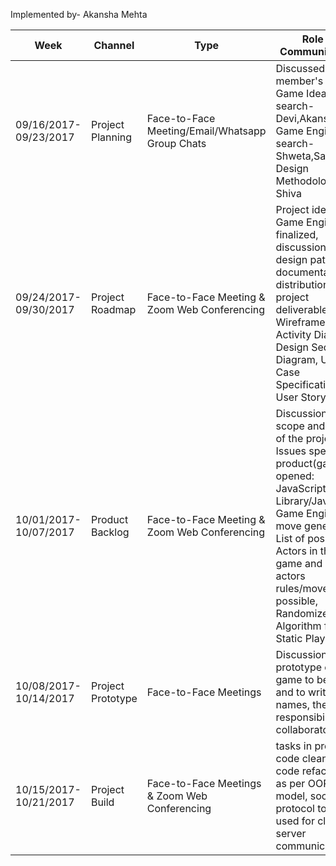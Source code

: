 Implemented by- Akansha Mehta

Week                    |        Channel           |          Type                                   |       Role in Communication      
------------------------|--------------------------|-------------------------------------------------|------------------------------------
09/16/2017-09/23/2017   |    Project Planning      |  Face-to-Face Meeting/Email/Whatsapp Group Chats| Discussed each member's role: Game Ideas search- Devi,Akansha; Game Engine search-Shweta,Satish; Design Methodologies-Shiva    
09/24/2017-09/30/2017   |    Project Roadmap       |  Face-to-Face Meeting & Zoom Web Conferencing  | Project idea and Game Engine finalized, discussion on design patterns, documentation & distribution of project deliverables: UI Wireframes, Activity Diagram, Design Sequence Diagram, Use Case Specification, User Story |
10/01/2017-10/07/2017   |    Product Backlog	     |  Face-to-Face Meeting & Zoom Web Conferencing | Discussion on scope and goals of the project. Issues specific to product(game) opened: JavaScript Library/JavaScript Game Engine for move generation, List of possible Actors in the game and each actors rules/movements possible, Randomize Algorithm for Static Players |
10/08/2017-10/14/2017 | Project Prototype | Face-to-Face Meetings | Discussion on prototype of game to be built, and to write Class names, their responsibility and collaborators |
10/15/2017-10/21/2017 | Project Build | Face-to-Face Meetings & Zoom Web Conferencing | tasks in progress: code cleaning, code refactoring as per OOP model, socket.io protocol to be used for client server communication | 
